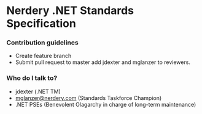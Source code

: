 Nerdery .NET Standards Specification
===========================================

### Contribution guidelines

* Create feature branch
* Submit pull request to master add jdexter and mglanzer to reviewers.

### Who do I talk to?

* jdexter (.NET TM)
* mglanzer@nerdery.com (Standards Taskforce Champion)
* .NET PSEs (Benevolent Olagarchy in charge of long-term maintenance)
